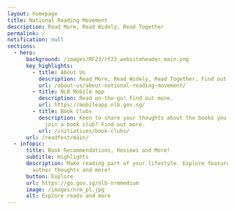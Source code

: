 ```yaml
---
layout: homepage
title: National Reading Movement
description: Read More, Read Widely, Read Together
permalink: /
notification: null
sections:
  - hero:
      background: /images/RF23/rf23_websiteheader_main.png
      key_highlights:
        - title: About Us
          description: Read More, Read Widely, Read Together. Find out more.
          url: /about-us/about-national-reading-movement/
        - title: NLB Mobile app
          description: Read on-the-go! Find out more.
          url: https://mobileapp.nlb.gov.sg/
        - title: Book Clubs
          description: Keen to share your thoughts about the books you have read? Why not
            join a book club? Find out more.
          url: /initiatives/book-clubs/
      url: /readfest/main/
  - infopic:
      title: Book Recommendations, Reviews and More!
      subtitle: Highlights
      description: Make reading part of your lifestyle. Explore featured titles and
        author thoughts and more!
      button: Explore
      url: https://go.gov.sg/nlb-nrmmedium
      image: /images/nrm_pl.jpg
      alt: Explore reads and more
---
```

